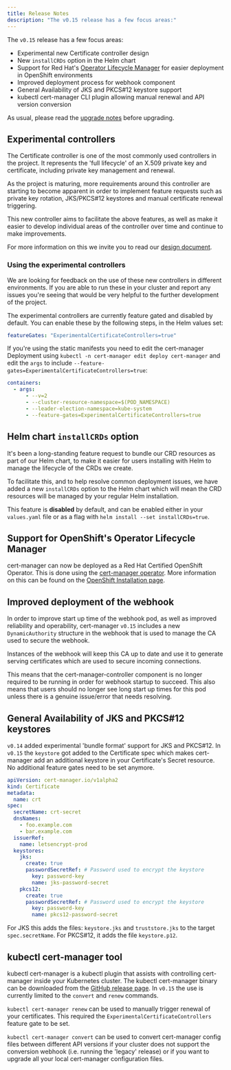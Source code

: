 ```yaml
---
title: Release Notes
description: "The v0.15 release has a few focus areas:"
---
```


The `v0.15` release has a few focus areas:

- Experimental new Certificate controller design
- New `installCRDs` option in the Helm chart
- Support for Red Hat's
  [Operator Lifecycle Manager](https://github.com/operator-framework/operator-lifecycle-manager)
  for easier deployment in OpenShift environments
- Improved deployment process for webhook component
- General Availability of JKS and PKCS#12 keystore support
- kubectl cert-manager CLI plugin allowing manual renewal and API version
  conversion

As usual, please read the
[upgrade notes](/docs/installation/upgrading/upgrading-0.14-0.15/) before
upgrading.

## Experimental controllers

The Certificate controller is one of the most commonly used controllers in the
project. It represents the 'full lifecycle' of an X.509 private key and
certificate, including private key management and renewal.

As the project is maturing, more requirements around this controller are
starting to become apparent in order to implement feature requests such as
private key rotation, JKS/PKCS#12 keystores and manual certificate renewal
triggering.

This new controller aims to facilitate the above features, as well as make it
easier to develop individual areas of the controller over time and continue to
make improvements.

For more information on this we invite you to read our
[design document](https://github.com/jetstack/cert-manager/pull/2753).

### Using the experimental controllers

We are looking for feedback on the use of these new controllers in different
environments. If you are able to run these in your cluster and report any issues
you're seeing that would be very helpful to the further development of the
project.

The experimental controllers are currently feature gated and disabled by
default. You can enable these by the following steps, in the Helm values set:

```yaml
featureGates: "ExperimentalCertificateControllers=true"
```

If you're using the static manifests you need to edit the cert-manager
Deployment using `kubectl -n cert-manager edit deploy cert-manager` and edit the
`args` to include `--feature-gates=ExperimentalCertificateControllers=true`:

```yaml
containers:
  - args:
      - --v=2
      - --cluster-resource-namespace=$(POD_NAMESPACE)
      - --leader-election-namespace=kube-system
      - --feature-gates=ExperimentalCertificateControllers=true
```

## Helm chart `installCRDs` option

It's been a long-standing feature request to bundle our CRD resources as part of
our Helm chart, to make it easier for users installing with Helm to manage the
lifecycle of the CRDs we create.

To facilitate this, and to help resolve common deployment issues, we have added
a new `installCRDs` option to the Helm chart which will mean the CRD resources
will be managed by your regular Helm installation.

This feature is **disabled** by default, and can be enabled either in your
`values.yaml` file or as a flag with `helm install --set installCRDs=true`.

## Support for OpenShift's Operator Lifecycle Manager

cert-manager can now be deployed as a Red Hat Certified OpenShift Operator. This
is done using the
[cert-manager operator](https://github.com/jetstack/cert-manager-olm). More
information on this can be found on the
[OpenShift Installation page](https://cert-manager.io/docs/installation/openshift/).

## Improved deployment of the webhook

In order to improve start up time of the webhook pod, as well as improved
reliability and operability, cert-manager `v0.15` includes a new
`DynamicAuthority` structure in the webhook that is used to manage the CA used
to secure the webhook.

Instances of the webhook will keep this CA up to date and use it to generate
serving certificates which are used to secure incoming connections.

This means that the cert-manager-controller component is no longer required to
be running in order for webhook startup to succeed. This also means that users
should no longer see long start up times for this pod unless there is a genuine
issue/error that needs resolving.

## General Availability of JKS and PKCS#12 keystores

`v0.14` added experimental 'bundle format' support for JKS and PKCS#12. In
`v0.15` the `keystore` got added to the Certificate spec which makes
cert-manager add an additional keystore in your Certificate's Secret resource.
No additional feature gates need to be set anymore.

```yaml
apiVersion: cert-manager.io/v1alpha2
kind: Certificate
metadata:
  name: crt
spec:
  secretName: crt-secret
  dnsNames:
    - foo.example.com
    - bar.example.com
  issuerRef:
    name: letsencrypt-prod
  keystores:
    jks:
      create: true
      passwordSecretRef: # Password used to encrypt the keystore
        key: password-key
        name: jks-password-secret
    pkcs12:
      create: true
      passwordSecretRef: # Password used to encrypt the keystore
        key: password-key
        name: pkcs12-password-secret
```

For JKS this adds the files: `keystore.jks` and `truststore.jks` to the target
`spec.secretName`. For PKCS#12, it adds the file `keystore.p12`.

## kubectl cert-manager tool

kubectl cert-manager is a kubectl plugin that assists with controlling
cert-manager inside your Kubernetes cluster. The kubectl cert-manager binary can
be downloaded from the
[GitHub release page](https://github.com/jetstack/cert-manager/releases/tag/v0.15.0).
In `v0.15` the use is currently limited to the `convert` and `renew` commands.

`kubectl cert-manager renew` can be used to manually trigger renewal of your
certificates. This required the `ExperimentalCertificateControllers` feature
gate to be set.

`kubectl cert-manager convert` can be used to convert cert-manager config files
between different API versions if your cluster does not support the conversion
webhook (i.e. running the 'legacy' release) or if you want to upgrade all your
local cert-manager configuration files.
